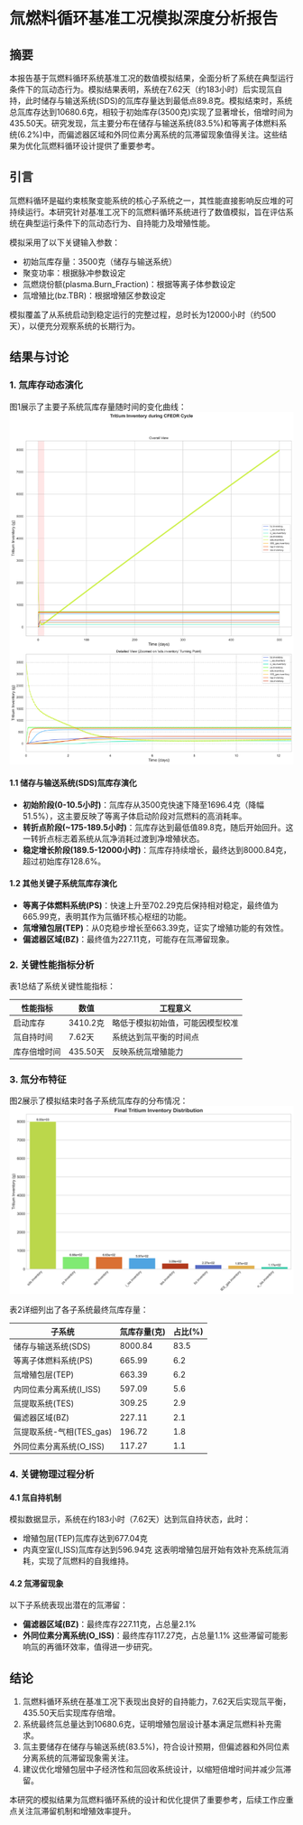 # 氚燃料循环基准工况模拟深度分析报告

## 摘要

本报告基于氚燃料循环系统基准工况的数值模拟结果，全面分析了系统在典型运行条件下的氚动态行为。模拟结果表明，系统在7.62天（约183小时）后实现氚自持，此时储存与输送系统(SDS)的氚库存量达到最低点89.8克。模拟结束时，系统总氚库存达到10680.6克，相较于初始库存(3500克)实现了显著增长，倍增时间为435.50天。研究发现，氚主要分布在储存与输送系统(83.5%)和等离子体燃料系统(6.2%)中，而偏滤器区域和外同位素分离系统的氚滞留现象值得关注。这些结果为优化氚燃料循环设计提供了重要参考。

## 引言

氚燃料循环是磁约束核聚变能系统的核心子系统之一，其性能直接影响反应堆的可持续运行。本研究针对基准工况下的氚燃料循环系统进行了数值模拟，旨在评估系统在典型运行条件下的氚动态行为、自持能力及增殖性能。

模拟采用了以下关键输入参数：
- 初始氚库存量：3500克（储存与输送系统）
- 聚变功率：根据脉冲参数设定
- 氚燃烧份额(plasma.Burn_Fraction)：根据等离子体参数设定
- 氚增殖比(bz.TBR)：根据增殖区参数设定

模拟覆盖了从系统启动到稳定运行的完整过程，总时长为12000小时（约500天），以便充分观察系统的长期行为。

## 结果与讨论

### 1. 氚库存动态演化

图1展示了主要子系统氚库存量随时间的变化曲线：
![氚库存动态演化](my_simulation_plot.svg)

#### 1.1 储存与输送系统(SDS)氚库存演化
- **初始阶段(0-10.5小时)**：氚库存从3500克快速下降至1696.4克（降幅51.5%），这主要反映了等离子体启动阶段对氚燃料的高消耗率。
- **转折点阶段(~175-189.5小时)**：氚库存达到最低值89.8克，随后开始回升。这一转折点标志着系统从氚净消耗过渡到净增殖状态。
- **稳定增长阶段(189.5-12000小时)**：氚库存持续增长，最终达到8000.84克，超过初始库存128.6%。

#### 1.2 其他关键子系统氚库存演化
- **等离子体燃料系统(PS)**：快速上升至702.29克后保持相对稳定，最终值为665.99克，表明其作为氚循环核心枢纽的功能。
- **氚增殖包层(TEP)**：从0克稳步增长至663.39克，证实了增殖功能的有效性。
- **偏滤器区域(BZ)**：最终值为227.11克，可能存在氚滞留现象。

### 2. 关键性能指标分析

表1总结了系统关键性能指标：

| 性能指标               | 数值       | 工程意义                           |
|------------------------|------------|------------------------------------|
| 启动库存               | 3410.2克   | 略低于模拟初始值，可能因模型校准   |
| 氚自持时间             | 7.62天     | 系统达到氚平衡的时间点             |
| 库存倍增时间           | 435.50天   | 反映系统氚增殖能力                 |

### 3. 氚分布特征

图2展示了模拟结束时各子系统氚库存的分布情况：
![最终氚库存分布](final_values_bar_chart.svg)

表2详细列出了各子系统最终氚库存量：

| 子系统                 | 氚库存量(克) | 占比(%) |
|------------------------|--------------|---------|
| 储存与输送系统(SDS)    | 8000.84      | 83.5    |
| 等离子体燃料系统(PS)   | 665.99       | 6.2     |
| 氚增殖包层(TEP)        | 663.39       | 6.2     |
| 内同位素分离系统(I_ISS)| 597.09       | 5.6     |
| 氚提取系统(TES)        | 309.25       | 2.9     |
| 偏滤器区域(BZ)         | 227.11       | 2.1     |
| 氚提取系统-气相(TES_gas)| 196.72      | 1.8     |
| 外同位素分离系统(O_ISS)| 117.27       | 1.1     |

### 4. 关键物理过程分析

#### 4.1 氚自持机制
模拟数据显示，系统在约183小时（7.62天）达到氚自持状态，此时：
- 增殖包层(TEP)氚库存达到677.04克
- 内真空室(I_ISS)氚库存达到596.94克
这表明增殖包层开始有效补充系统氚消耗，实现了氚燃料的自我维持。

#### 4.2 氚滞留现象
以下子系统表现出潜在的氚滞留：
- **偏滤器区域(BZ)**：最终库存227.11克，占总量2.1%
- **外同位素分离系统(O_ISS)**：最终库存117.27克，占总量1.1%
这些滞留可能影响氚的再循环效率，值得进一步研究。

## 结论

1. 氚燃料循环系统在基准工况下表现出良好的自持能力，7.62天后实现氚平衡，435.50天后实现库存倍增。
2. 系统最终氚总量达到10680.6克，证明增殖包层设计基本满足氚燃料补充需求。
3. 氚主要储存在储存与输送系统(83.5%)，符合设计预期，但偏滤器和外同位素分离系统的氚滞留现象需关注。
4. 建议优化增殖包层中子经济性和氚回收系统设计，以缩短倍增时间并减少氚滞留。

本研究的模拟结果为氚燃料循环系统的设计和优化提供了重要参考，后续工作应重点关注氚滞留机制和增殖效率提升。